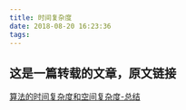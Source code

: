 ```yaml
---
title: 时间复杂度
date: 2018-08-20 16:23:36
tags:
---
```

## 这是一篇转载的文章，原文链接
[算法的时间复杂度和空间复杂度-总结](https://blog.csdn.net/zolalad/article/details/11848739)